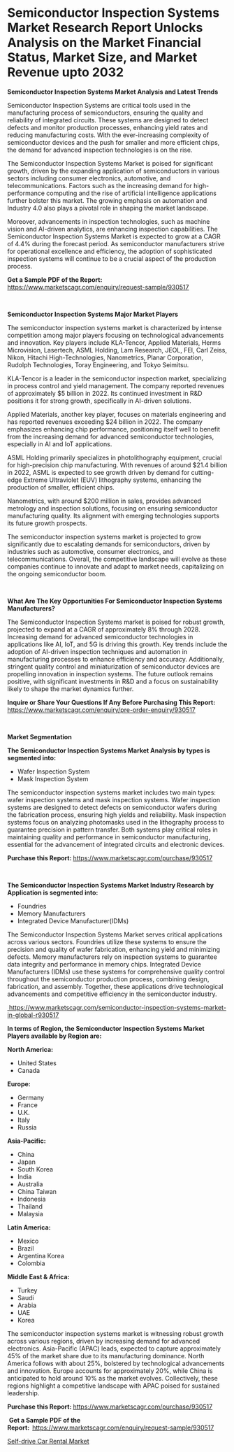 <p><h1>Semiconductor Inspection Systems Market Research Report Unlocks Analysis on the Market Financial Status, Market Size, and Market Revenue upto 2032</h1></p><p><strong>Semiconductor Inspection Systems Market Analysis and Latest Trends</strong></p>
<p><p>Semiconductor Inspection Systems are critical tools used in the manufacturing process of semiconductors, ensuring the quality and reliability of integrated circuits. These systems are designed to detect defects and monitor production processes, enhancing yield rates and reducing manufacturing costs. With the ever-increasing complexity of semiconductor devices and the push for smaller and more efficient chips, the demand for advanced inspection technologies is on the rise.</p><p>The Semiconductor Inspection Systems Market is poised for significant growth, driven by the expanding application of semiconductors in various sectors including consumer electronics, automotive, and telecommunications. Factors such as the increasing demand for high-performance computing and the rise of artificial intelligence applications further bolster this market. The growing emphasis on automation and Industry 4.0 also plays a pivotal role in shaping the market landscape.</p><p>Moreover, advancements in inspection technologies, such as machine vision and AI-driven analytics, are enhancing inspection capabilities. The Semiconductor Inspection Systems Market is expected to grow at a CAGR of 4.4% during the forecast period. As semiconductor manufacturers strive for operational excellence and efficiency, the adoption of sophisticated inspection systems will continue to be a crucial aspect of the production process.</p></p>
<p><strong>Get a Sample PDF of the Report:&nbsp;</strong> <a href="https://www.marketscagr.com/enquiry/request-sample/930517?utm_campaign=2948&utm_medium=2&utm_source=Github&utm_content=ia&utm_term=21032025&utm_id=semiconductor-inspection-systems">https://www.marketscagr.com/enquiry/request-sample/930517</a></p>
<p>&nbsp;</p>
<p><strong>Semiconductor Inspection Systems Major Market Players</strong></p>
<p><p>The semiconductor inspection systems market is characterized by intense competition among major players focusing on technological advancements and innovation. Key players include KLA-Tencor, Applied Materials, Herms Microvision, Lasertech, ASML Holding, Lam Research, JEOL, FEI, Carl Zeiss, Nikon, Hitachi High-Technologies, Nanometrics, Planar Corporation, Rudolph Technologies, Toray Engineering, and Tokyo Seimitsu.</p><p>KLA-Tencor is a leader in the semiconductor inspection market, specializing in process control and yield management. The company reported revenues of approximately $5 billion in 2022. Its continued investment in R&D positions it for strong growth, specifically in AI-driven solutions.</p><p>Applied Materials, another key player, focuses on materials engineering and has reported revenues exceeding $24 billion in 2022. The company emphasizes enhancing chip performance, positioning itself well to benefit from the increasing demand for advanced semiconductor technologies, especially in AI and IoT applications.</p><p>ASML Holding primarily specializes in photolithography equipment, crucial for high-precision chip manufacturing. With revenues of around $21.4 billion in 2022, ASML is expected to see growth driven by demand for cutting-edge Extreme Ultraviolet (EUV) lithography systems, enhancing the production of smaller, efficient chips.</p><p>Nanometrics, with around $200 million in sales, provides advanced metrology and inspection solutions, focusing on ensuring semiconductor manufacturing quality. Its alignment with emerging technologies supports its future growth prospects.</p><p>The semiconductor inspection systems market is projected to grow significantly due to escalating demands for semiconductors, driven by industries such as automotive, consumer electronics, and telecommunications. Overall, the competitive landscape will evolve as these companies continue to innovate and adapt to market needs, capitalizing on the ongoing semiconductor boom.</p></p>
<p>&nbsp;</p>
<p><strong>What Are The Key Opportunities For Semiconductor Inspection Systems Manufacturers?</strong></p>
<p><p>The Semiconductor Inspection Systems market is poised for robust growth, projected to expand at a CAGR of approximately 8% through 2028. Increasing demand for advanced semiconductor technologies in applications like AI, IoT, and 5G is driving this growth. Key trends include the adoption of AI-driven inspection techniques and automation in manufacturing processes to enhance efficiency and accuracy. Additionally, stringent quality control and miniaturization of semiconductor devices are propelling innovation in inspection systems. The future outlook remains positive, with significant investments in R&D and a focus on sustainability likely to shape the market dynamics further.</p></p>
<p><strong>Inquire or Share Your Questions If Any Before Purchasing This Report:</strong> <a href="https://www.marketscagr.com/enquiry/pre-order-enquiry/930517?utm_campaign=2948&utm_medium=2&utm_source=Github&utm_content=ia&utm_term=21032025&utm_id=semiconductor-inspection-systems">https://www.marketscagr.com/enquiry/pre-order-enquiry/930517</a></p>
<p>&nbsp;</p>
<p><strong>Market Segmentation</strong></p>
<p><strong>The Semiconductor Inspection Systems Market Analysis by types is segmented into:</strong></p>
<p><ul><li>Wafer Inspection System</li><li>Mask Inspection System</li></ul></p>
<p><p>The semiconductor inspection systems market includes two main types: wafer inspection systems and mask inspection systems. Wafer inspection systems are designed to detect defects on semiconductor wafers during the fabrication process, ensuring high yields and reliability. Mask inspection systems focus on analyzing photomasks used in the lithography process to guarantee precision in pattern transfer. Both systems play critical roles in maintaining quality and performance in semiconductor manufacturing, essential for the advancement of integrated circuits and electronic devices.</p></p>
<p><strong>Purchase this Report:&nbsp;</strong><a href="https://www.marketscagr.com/purchase/930517?utm_campaign=2948&utm_medium=2&utm_source=Github&utm_content=ia&utm_term=21032025&utm_id=semiconductor-inspection-systems">https://www.marketscagr.com/purchase/930517</a></p>
<p>&nbsp;</p>
<p><strong>The Semiconductor Inspection Systems Market Industry Research by Application is segmented into:</strong></p>
<p><ul><li>Foundries</li><li>Memory Manufacturers</li><li>Integrated Device Manufacturer(IDMs)</li></ul></p>
<p><p>The Semiconductor Inspection Systems Market serves critical applications across various sectors. Foundries utilize these systems to ensure the precision and quality of wafer fabrication, enhancing yield and minimizing defects. Memory manufacturers rely on inspection systems to guarantee data integrity and performance in memory chips. Integrated Device Manufacturers (IDMs) use these systems for comprehensive quality control throughout the semiconductor production process, combining design, fabrication, and assembly. Together, these applications drive technological advancements and competitive efficiency in the semiconductor industry.</p></p>
<p><a href="https://www.marketscagr.com/semiconductor-inspection-systems-market-in-global-r930517?utm_campaign=2948&utm_medium=2&utm_source=Github&utm_content=ia&utm_term=21032025&utm_id=semiconductor-inspection-systems">&nbsp;https://www.marketscagr.com/semiconductor-inspection-systems-market-in-global-r930517</a></p>
<p><strong>In terms of Region, the Semiconductor Inspection Systems Market Players available by Region are:</strong></p>
<p>
    <p> <strong> North America: </strong>
        <ul>
            <li>United States</li>
            <li>Canada</li>
        </ul>
        </p> 
    <p> <strong> Europe: </strong>
        <ul>
            <li>Germany</li>
            <li>France</li>
            <li>U.K.</li>
            <li>Italy</li>
            <li>Russia</li>
        </ul>
        </p> 
    <p> <strong> Asia-Pacific: </strong>
        <ul>
            <li>China</li>
            <li>Japan</li>
            <li>South Korea</li>
            <li>India</li>
            <li>Australia</li>
            <li>China Taiwan</li>
            <li>Indonesia</li>
            <li>Thailand</li>
            <li>Malaysia</li>
        </ul>
        </p> 
    <p> <strong> Latin America: </strong>
        <ul>
            <li>Mexico</li>
            <li>Brazil</li>
            <li>Argentina Korea</li>
            <li>Colombia</li>
        </ul>
        </p> 
    <p> <strong> Middle East & Africa: </strong>
        <ul>
            <li>Turkey</li>
            <li>Saudi</li>
            <li>Arabia</li>
            <li>UAE</li>
            <li>Korea</li>
        </ul>
    </p>
    </p>
<p><p>The semiconductor inspection systems market is witnessing robust growth across various regions, driven by increasing demand for advanced electronics. Asia-Pacific (APAC) leads, expected to capture approximately 45% of the market share due to its manufacturing dominance. North America follows with about 25%, bolstered by technological advancements and innovation. Europe accounts for approximately 20%, while China is anticipated to hold around 10% as the market evolves. Collectively, these regions highlight a competitive landscape with APAC poised for sustained leadership.</p></p>
<p><strong>Purchase this Report: </strong><a href="https://www.marketscagr.com/purchase/930517?utm_campaign=2948&utm_medium=2&utm_source=Github&utm_content=ia&utm_term=21032025&utm_id=semiconductor-inspection-systems">https://www.marketscagr.com/purchase/930517</a></p>
<p>&nbsp;<strong>Get a Sample PDF of the Report:&nbsp;&nbsp;</strong><a href="https://www.marketscagr.com/enquiry/request-sample/930517?utm_campaign=2948&utm_medium=2&utm_source=Github&utm_content=ia&utm_term=21032025&utm_id=semiconductor-inspection-systems">https://www.marketscagr.com/enquiry/request-sample/930517</a></p>
<p><strong></strong></p>
<p><p><a href="https://github.com/penecorodz74/Market-Research-Report-List-1/blob/main/self-drive-car-rental-market.md?utm_campaign=2948&utm_medium=2&utm_source=Github&utm_content=ia&utm_term=21032025&utm_id=semiconductor-inspection-systems">Self-drive Car Rental Market</a></p></p>